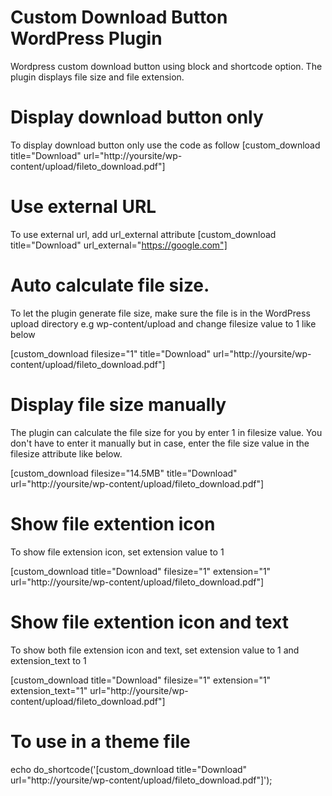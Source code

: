 # Custom Download Button WordPress Plugin
Wordpress custom download button using block and shortcode option. The plugin displays file size and file extension. 


# Display download button only
To display download button only use the code as follow
[custom_download title="Download" url="http://yoursite/wp-content/upload/fileto_download.pdf"]

# Use external URL
To use external url, add url_external attribute
[custom_download title="Download" url_external="https://google.com"]

# Auto calculate file size. 
To let the plugin generate file size, make sure the file is in the WordPress upload directory e.g wp-content/upload and change filesize value to 1 like below

[custom_download filesize="1" title="Download" url="http://yoursite/wp-content/upload/fileto_download.pdf"]

# Display file size manually
The plugin can calculate the file size for you by enter 1 in filesize value. You don't have to enter it manually but in case, enter the file size value in the filesize attribute like below.

[custom_download filesize="14.5MB" title="Download" url="http://yoursite/wp-content/upload/fileto_download.pdf"]


# Show file extention icon
To show file extension icon, set extension value to 1

[custom_download  title="Download" filesize="1" extension="1" url="http://yoursite/wp-content/upload/fileto_download.pdf"]

# Show file extention icon and text
To show both file extension icon and text,  set extension value to 1 and extension_text to 1

[custom_download  title="Download" filesize="1" extension="1" extension_text="1"  url="http://yoursite/wp-content/upload/fileto_download.pdf"]



# To use in a theme file

echo do_shortcode('[custom_download title="Download" url="http://yoursite/wp-content/upload/fileto_download.pdf"]');
